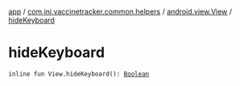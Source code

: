[app](../../index.md) / [com.jnj.vaccinetracker.common.helpers](../index.md) / [android.view.View](index.md) / [hideKeyboard](./hide-keyboard.md)

# hideKeyboard

`inline fun View.hideKeyboard(): `[`Boolean`](https://kotlinlang.org/api/latest/jvm/stdlib/kotlin/-boolean/index.html)